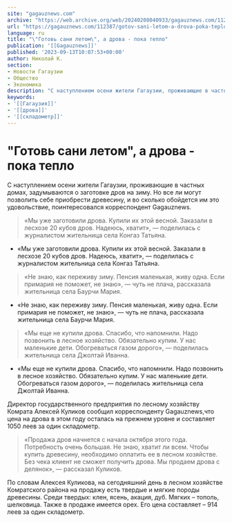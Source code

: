 ```yaml
---
site: "gagauznews.com"
archive: "https://web.archive.org/web/20240208040933/gagauznews.com/112387/gotov-sani-letom-a-drova-poka-teplo.html"
url: "https://gagauznews.com/112387/gotov-sani-letom-a-drova-poka-teplo.html"
language: ru
title: "\"Готовь сани летом\", а дрова - пока тепло"
publication: '[[Gagauznews]]'
published: '2023-09-13T10:07:53+00:00'
author: Николай К.
section:
- Новости Гагаузии
- Общество
- Экономика
description: "С наступлением осени жители Гагаузии, проживающие в частных домах, задумываются о заготовке дров на зиму. Но все ли могут позволить себе приобрести древесину, и во сколько обойдется им это удовольствие, поинтересовался корреспондент Gagauznews. «Мы уже заготовили дрова. Купили их этой весной. Заказали в лесхозе 20 кубов дров. Надеюсь, хватит», — поделилась с журналистом жительница села Конгаз Татьяна. «Не знаю, как переживу зиму. Пенсия маленькая, живу одна. Если примария не поможет, не знаю», — чуть не плача, рассказала жительница села Баурчи Мария. «Мы еще не купили дрова. Спасибо, что напомнили. Надо позвонить в лесное хозяйство. Обязательно купим. У […]"
keywords:
- '[[Гагаузия]]'
- '[[дрова]]'
- '[[складометр]]'
---
```


# "Готовь сани летом", а дрова - пока тепло

С наступлением осени жители Гагаузии, проживающие в частных домах, задумываются о заготовке дров на зиму. Но все ли могут позволить себе приобрести древесину, и во сколько обойдется им это удовольствие, поинтересовался корреспондент Gagauznews.

> «Мы уже заготовили дрова. Купили их этой весной. Заказали в лесхозе 20 кубов дров. Надеюсь, хватит», — поделилась с журналистом жительница села Конгаз Татьяна.

- «Мы уже заготовили дрова. Купили их этой весной. Заказали в лесхозе 20 кубов дров. Надеюсь, хватит», — поделилась с журналистом жительница села Конгаз Татьяна.

> «Не знаю, как переживу зиму. Пенсия маленькая, живу одна. Если примария не поможет, не знаю», — чуть не плача, рассказала жительница села Баурчи Мария.

- «Не знаю, как переживу зиму. Пенсия маленькая, живу одна. Если примария не поможет, не знаю», — чуть не плача, рассказала жительница села Баурчи Мария.

> «Мы еще не купили дрова. Спасибо, что напомнили. Надо позвонить в лесное хозяйство. Обязательно купим. У нас маленькие дети. Обогреваться газом дорого», — поделилась жительница села Джолтай Иванна.

- «Мы еще не купили дрова. Спасибо, что напомнили. Надо позвонить в лесное хозяйство. Обязательно купим. У нас маленькие дети. Обогреваться газом дорого», — поделилась жительница села Джолтай Иванна.

Директор государственного предприятия по лесному хозяйству Комрата Алексей Куликов сообщил корреспонденту Gagauznews,что цена на дрова в этом году осталась на прежнем уровне и составляет 1050 леев за один складометр.

> «Продажа дров начнется с начала октября этого года. Потребность очень большая. Не знаю, хватит ли всем. Чтобы купить древесину, необходимо оплатить ее в лесном хозяйстве. Без чека клиент не сможет получить дрова. Мы продаем дрова с делянок», — рассказал Куликов.

По словам Алексея Куликова, на сегодняшний день в лесном хозяйстве Комратского района на продажу есть твердые и мягкие породы древесины. Среди твердых: клен, ясень, акация, дуб. Мягких – тополь, шелковица. Также в продаже имеется орех. Его цена составляет – 914 леев за один складометр.